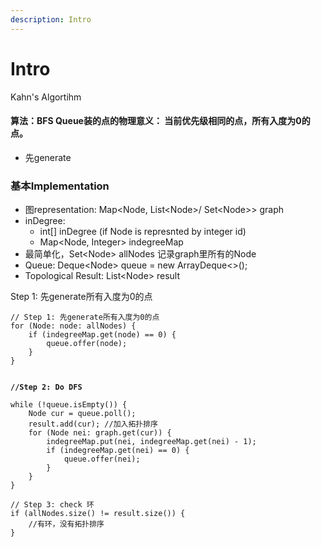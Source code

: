 ```yaml
---
description: Intro
---
```


# Intro

Kahn's Algortihm





#### 算法：BFS Queue装的点的物理意义： 当前优先级相同的点，所有入度为0的点。

* 先generate







### 基本Implementation

* 图representation: Map\<Node, List\<Node>/ Set\<Node>> graph
* inDegree:
  * int\[] inDegree (if Node is represnted by integer id)
  * Map\<Node, Integer> indegreeMap
* 最简单化，Set\<Node> allNodes 记录graph里所有的Node
* Queue: Deque\<Node> queue = new ArrayDeque<>();
* Topological Result: List\<Node> result

Step 1: 先generate所有入度为0的点

<pre class="language-java"><code class="lang-java">// Step 1: 先generate所有入度为0的点
for (Node: node: allNodes) {
    if (indegreeMap.get(node) == 0) {
        queue.offer(node);
    }
}


<strong>//Step 2: Do DFS
</strong>
while (!queue.isEmpty()) {
    Node cur = queue.poll();
    result.add(cur); //加入拓扑排序
    for (Node nei: graph.get(cur)) {
        indegreeMap.put(nei, indegreeMap.get(nei) - 1);
        if (indegreeMap.get(nei) == 0) {
            queue.offer(nei);
        }
    }
}

// Step 3: check 环
if (allNodes.size() != result.size()) {
    //有环，没有拓扑排序
}
</code></pre>
